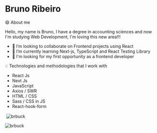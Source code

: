 # Bruno Ribeiro

😄 About me

Hello, my name is Bruno, I have a degree in accounting sciences and now I'm studying Web Development, I'm loving this new area!!!

- 👯 I’m looking to collaborate on Frontend projects using React
- 🌱 I’m currently learning Next-js, TypeScript and React Testing Library
- 🔭 I'm looking for my first opportunity as a frontend developer

💡 Technologies and methodologies that I work with

- React Js
- Next Js
- JavaScript 
- Axios / SWR
- HTML / CSS
- Sass / CSS in JS
- React-hook-form

<p>&nbsp;<img align="center" src="https://github-readme-stats.vercel.app/api?username=brbuck&show_icons=true&locale=en" alt="brbuck" /></p>


<p><img align="left" src="https://github-readme-stats.vercel.app/api/top-langs?username=brbuck&show_icons=true&locale=en&layout=compact" alt="brbuck" /></p>




<!--
**Brbuck/Brbuck** is a ✨ _special_ ✨ repository because its `README.md` (this file) appears on your GitHub profile.

Here are some ideas to get you started:

- 🔭 I’m currently working on ...
- 🌱 I’m currently learning ...
- 👯 I’m looking to collaborate on Frontend projects using React...
- 🤔 I’m looking for help with ...
- 💬 Ask me about ...
- 📫 How to reach me: ...
- 😄 Pronouns: ...
- ⚡ Fun fact: ...
-->
